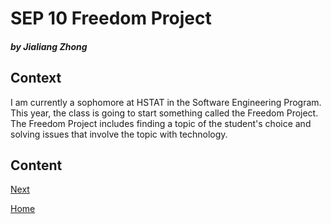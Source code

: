 # SEP 10 Freedom Project
##### by Jialiang Zhong
## Context
I am currently a sophomore at HSTAT in the Software Engineering Program. This year, the class is going to start something called the Freedom Project. The Freedom Project includes finding a topic of the student's choice and solving issues that involve the topic with technology. 
## Content


[Next](entry02.md)

[Home](../README.md)
